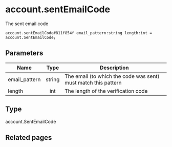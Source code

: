 # account.sentEmailCode
The sent email code

```
account.sentEmailCode#811f854f email_pattern:string length:int = account.SentEmailCode;
```

## Parameters
| Name | Type | Description |
| ---- | :----: | ----------- |
| email_pattern | string | The email (to which the code was sent) must match this pattern |
| length | int | The length of the verification code |


## Type
account.SentEmailCode

## Related pages
